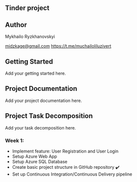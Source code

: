 ## Tinder project

## Author
Mykhailo Ryzkhanovskyi

midzkage@gmail.com
https://t.me/muchailoliluzivert

## Getting Started
Add your getting started here.

## Project Documentation
Add your project documentation here.

## Project Task Decomposition
Add your task decomposition here.

### Week 1:
- Implement feature: User Registration and User Login
- Setup Azure Web App
- Setup Azure SQL Database
- Create basic project structure in GitHub repository ✔️
- Set up Continuous Integration/Continuous Delivery pipeline
